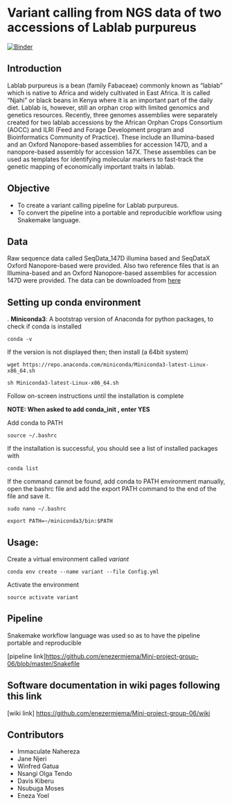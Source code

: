 # Variant calling from NGS data of two accessions of Lablab purpureus

[![Binder](https://mybinder.org/badge_logo.svg)](https://mybinder.org/v2/gh/enezermjema/Mini-project-group-06/master)

## Introduction

Lablab purpureus is a bean (family Fabaceae) commonly known as “lablab” which is native to Africa and widely cultivated in East Africa. It is called “Njahi” or black beans in Kenya where it is an important part of the daily diet. Lablab is, however, still an orphan crop with limited genomics and genetics resources. Recently, three genomes assemblies were separately created for two lablab accessions by the African Orphan Crops Consortium (AOCC) and ILRI (Feed and Forage Development program and Bioinformatics Community of Practice). These include an Illumina-based and an Oxford Nanopore-based assemblies for accession 147D, and a nanopore-based assembly for accession 147X. These assemblies can be used as templates for identifying molecular markers to fast-track the genetic mapping of economically important traits in lablab. 

## Objective
* To create a variant calling pipeline for Lablab purpureus.
* To convert the pipeline into a portable and reproducible workflow using Snakemake language.

## Data

Raw sequence data called SeqData_147D illumina based and SeqDataX Oxford Nanopore-based were provided. Also two reference files that is an Illumina-based and an Oxford Nanopore-based assemblies for accession 147D were provided. The data can be downloaded from [here](https://hpc.ilri.cgiar.org/~jbaka/EANBiT-RT2020-project6/)

## Setting up conda environment

. **Miniconda3**: A bootstrap version of Anaconda for python packages, to check if conda is installed

`conda -v`

If the version is not displayed then; then install (a 64bit system)

`wget https://repo.anaconda.com/miniconda/Miniconda3-latest-Linux-x86_64.sh `

`sh Miniconda3-latest-Linux-x86_64.sh`

Follow on-screen instructions until the installation is complete

**NOTE: When asked to add conda_init , enter YES**

Add conda to PATH

`source ~/.bashrc `

If the installation is successful, you should see a list of installed packages with

`conda list`

If the command cannot be found, add conda to PATH environment manually, open the bashrc file and add the export PATH command to the end of the file and save it.

`sudo nano ~/.bashrc`

`export PATH=~/miniconda3/bin:$PATH`

## Usage:

Create a virtual environment called *variant* 

`conda env create --name variant --file Config.yml`

Activate the environment 

`source activate variant`


## Pipeline

Snakemake workflow language was used so as to have the pipeline portable and reproducible

[pipeline link]<https://github.com/enezermjema/Mini-project-group-06/blob/master/Snakefile>

## Software documentation in wiki pages following this link

[wiki link] <https://github.com/enezermjema/Mini-project-group-06/wiki>


## Contributors
* Immaculate Nahereza
* Jane Njeri
* Winfred Gatua 
* Nsangi Olga Tendo
* Davis Kiberu 
* Nsubuga Moses 
* Eneza Yoel
